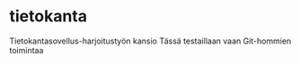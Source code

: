 tietokanta
==========

Tietokantasovellus-harjoitustyön kansio
Tässä testaillaan vaan Git-hommien toimintaa
